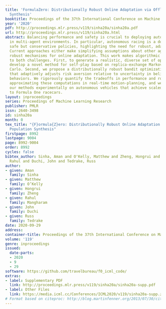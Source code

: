 ```yaml
---
title: 'FormulaZero: Distributionally Robust Online Adaptation via Offline Population
  Synthesis'
booktitle: Proceedings of the 37th International Conference on Machine Learning
year: '2020'
pdf: http://proceedings.mlr.press/v119/sinha20a/sinha20a.pdf
url: http://proceedings.mlr.press/v119/sinha20a.html
abstract: Balancing performance and safety is crucial to deploying autonomous vehicles
  in multi-agent environments. In particular, autonomous racing is a domain that penalizes
  safe but conservative policies, highlighting the need for robust, adaptive strategies.
  Current approaches either make simplifying assumptions about other agents or lack
  robust mechanisms for online adaptation. This work makes algorithmic contributions
  to both challenges. First, to generate a realistic, diverse set of opponents, we
  develop a novel method for self-play based on replica-exchange Markov chain Monte
  Carlo. Second, we propose a distributionally robust bandit optimization procedure
  that adaptively adjusts risk aversion relative to uncertainty in beliefs about opponents’
  behaviors. We rigorously quantify the tradeoffs in performance and robustness when
  approximating these computations in real-time motion-planning, and we demonstrate
  our methods experimentally on autonomous vehicles that achieve scaled speeds comparable
  to Formula One racecars.
layout: inproceedings
series: Proceedings of Machine Learning Research
publisher: PMLR
issn: 2640-3498
id: sinha20a
month: 0
tex_title: "{F}ormula{Z}ero: Distributionally Robust Online Adaptation via Offline
  Population Synthesis"
firstpage: 8992
lastpage: 9004
page: 8992-9004
order: 8992
cycles: false
bibtex_author: Sinha, Aman and O'Kelly, Matthew and Zheng, Hongrui and Mangharam,
  Rahul and Duchi, John and Tedrake, Russ
author:
- given: Aman
  family: Sinha
- given: Matthew
  family: O’Kelly
- given: Hongrui
  family: Zheng
- given: Rahul
  family: Mangharam
- given: John
  family: Duchi
- given: Russ
  family: Tedrake
date: 2020-09-29
address: 
container-title: Proceedings of the 37th International Conference on Machine Learning
volume: '119'
genre: inproceedings
issued:
  date-parts:
  - 2020
  - 9
  - 29
software: https://github.com/travelbureau/f0_icml_code/
extras:
- label: Supplementary PDF
  link: http://proceedings.mlr.press/v119/sinha20a/sinha20a-supp.pdf
- label: Other Files
  link: https://media.icml.cc/Conferences/ICML2020/v119/sinha20a-supp.zip
# Format based on citeproc: http://blog.martinfenner.org/2013/07/30/citeproc-yaml-for-bibliographies/
---
```

